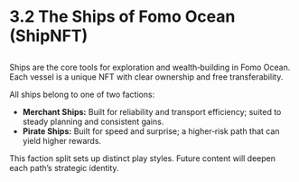 # 3.2 The Ships of Fomo Ocean (ShipNFT)



##

Ships are the core tools for exploration and wealth‑building in Fomo Ocean. Each vessel is a unique NFT with clear ownership and free transferability.

All ships belong to one of two factions:

* **Merchant Ships:** Built for reliability and transport efficiency; suited to steady planning and consistent gains.
* **Pirate Ships:** Built for speed and surprise; a higher‑risk path that can yield higher rewards.

This faction split sets up distinct play styles. Future content will deepen each path’s strategic identity.
